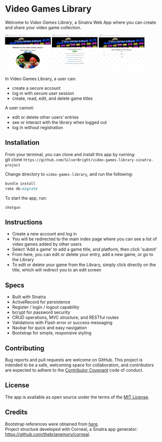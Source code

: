 # Video Games Library

Welcome to *Video Games Library*, a Sinatra Web App where you can create and share your video game collection. 

<img src="images/gamehome.png" width="30%"> <img src="images/gamelibrary.png" width="30%"> <img src="images/gameadd.png" width="30%">

In Video Games Library, a user can:
 - create a secure account
 - log in with secure user session
 - create, read, edit, and delete game titles

 A user cannot:
 - edit or delete other users' entries
 - see or interact with the library when logged out
 - log in without registration 

## Installation

 From your terminal, you can clone and install this app by running:  
 git clone ` https://github.com/SilverBright/video-games-library-sinatra-project `

Change directory to `video-games-library`, and run the following:

```ruby
bundle install
rake db:migrate
```
To start the app, run:
```
shotgun
```

## Instructions

- Create a new account and log in 
- You will be redirected to the main index page where you can see a list of video games added by other users
- Select 'Add a game' to add a game title, and platform, then click 'submit'
- From here, you can edit or delete your entry, add a new game, or go to the Library
- To edit or delete your game from the Library, simply click directly on the title, which will redirect you to an edit screen

## Specs

- Built with Sinatra
- ActiveRecord for persistence 
- Register / login / logout capability
- bcrypt for password security
- CRUD operations, MVC structure, and RESTful routes
- Validations with Flash error or success messaging
- Navbar for quick and easy navigation
- Bootstrap for simple, responsive styling

## Contributing

Bug reports and pull requests are welcome on GitHub.  This project is intended to be a safe, welcoming space for collaboration, and contributors are expected to adhere to the [Contributor Covenant](http://contributor-covenant.org) code of conduct.

## License

The app is available as open source under the terms of the [MIT License](https://github.com/SilverBright/Video-Games-Library/blob/master/LICENSE).

## Credits

Bootstrap references were obtained from [here](https://getbootstrap.com).  
Project structure developed with Corneal, a Sinatra app generator: https://github.com/thebrianemory/corneal.
